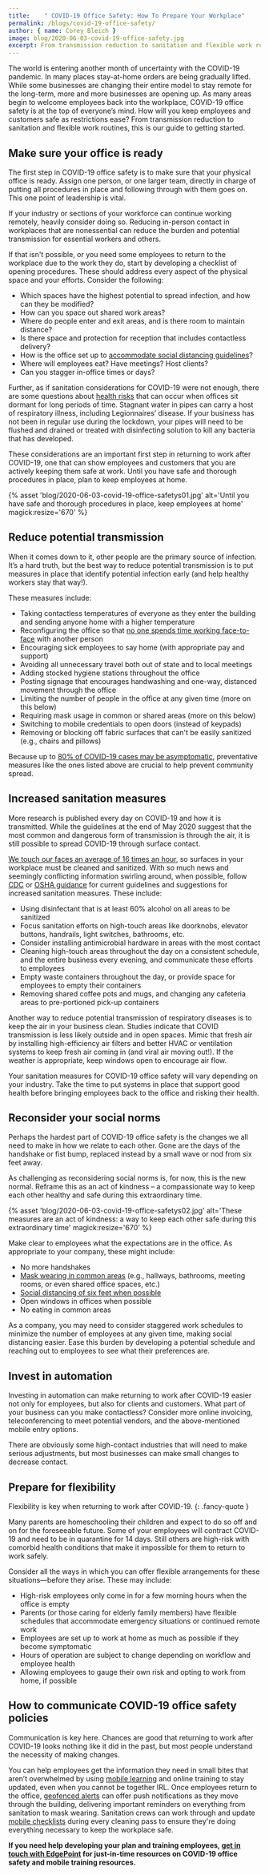 ```yaml
---
title:    " COVID-19 Office Safety: How To Prepare Your Workplace"
permalink: /blogs/covid-19-office-safety/
author: { name: Corey Bleich }
image: blog/2020-06-03-covid-19-office-safety.jpg
excerpt: From transmission reduction to sanitation and flexible work routines, our guide covers the latest research in COVID-19 office safety.  
---
```


The world is entering another month of uncertainty with the COVID-19 pandemic. In many places stay-at-home orders are being gradually lifted. While some businesses are changing their entire model to stay remote for the long-term, more and more businesses are opening up. As many areas begin to welcome employees back into the workplace, COVID-19 office safety is at the top of everyone’s mind. How will you keep employees and customers safe as restrictions ease? From transmission reduction to sanitation and flexible work routines, this is our guide to getting started.

## Make sure your office is ready 

The first step in COVID-19 office safety is to make sure that your physical office is ready. Assign one person, or one larger team, directly in charge of putting all procedures in place and following through with them goes on. This one point of leadership is vital. 

If your industry or sections of your workforce can continue working remotely, heavily consider doing so. Reducing in-person contact in workplaces that are nonessential can reduce the burden and potential transmission for essential workers and others.  

If that isn't possible, or you need some employees to return to the workplace due to the work they do, start by developing a checklist of opening procedures. These should address every aspect of the physical space and your efforts. Consider the following:

* Which spaces have the highest potential to spread infection, and how can they be modified?
* How can you space out shared work areas? 
* Where do people enter and exit areas, and is there room to maintain distance? 
* Is there space and protection for reception that includes contactless delivery?
* How is the office set up to [accommodate social distancing guidelines](https://www.linkedin.com/pulse/social-distancing-office-coming-how-can-we-make-feel-friendly-anders)?
* Where will employees eat? Have meetings? Host clients?
* Can you stagger in-office times or days? 

Further, as if sanitation considerations for COVID-19 were not enough, there are some questions about [health risks](https://www.nytimes.com/2020/05/20/health/coronavirus-legionnaires-offices.html) that can occur when offices sit dormant for long periods of time. Stagnant water in pipes can carry a host of respiratory illness, including Legionnaires’ disease. If your business has not been in regular use during the lockdown, your pipes will need to be flushed and drained or treated with disinfecting solution to kill any bacteria that has developed.

These considerations are an important first step in returning to work after COVID-19, one that can show employees and customers that you are actively keeping them safe at work. Until you have safe and thorough procedures in place, plan to keep employees at home.

{% asset 'blog/2020-06-03-covid-19-office-safetys01.jpg'
   alt='Until you have safe and thorough procedures in place, keep employees at home'
   magick:resize='670' %}

## Reduce potential transmission 

When it comes down to it, other people are the primary source of infection. It’s a hard truth, but the best way to reduce potential transmission is to put measures in place that identify potential infection early (and help healthy workers stay that way!).

These measures include:

* Taking contactless temperatures of everyone as they enter the building and sending anyone home with a higher temperature
* Reconfiguring the office so that [no one spends time working face-to-face](https://medium.com/the-atlantic/social-distancing-is-not-enough-5c56e9301304) with another person
* Encouraging sick employees to say home (with appropriate pay and support) 
* Avoiding all unnecessary travel both out of state and to local meetings
* Adding stocked hygiene stations throughout the office
* Posting signage that encourages handwashing and one-way, distanced movement through the office
* Limiting the number of people in the office at any given time (more on this below)
* Requiring mask usage in common or shared areas (more on this below)
* Switching to mobile credentials to open doors (instead of keypads)
* Removing or blocking off fabric surfaces that can't be easily sanitized (e.g., chairs and pillows)

Because up to [80% of COVID-19 cases may be asymptomatic](https://www.sciencefocus.com/news/covid-19-asymptomatic-in-over-80-per-cent-of-cases-cruise-ship-study-finds/), preventative measures like the ones listed above are crucial to help prevent community spread.

## Increased sanitation measures 

More research is published every day on COVID-19 and how it is transmitted. While the guidelines at the end of May 2020 suggest that the most common and dangerous form of transmission is through the air, it is still possible to spread COVID-19 through surface contact. 

[We touch our faces an average of 16 times an hour](https://www.healthline.com/health-news/how-to-not-touch-your-face), so surfaces in your workplace must be cleaned and sanitized. With so much news and seemingly conflicting information swirling around, when possible, follow [CDC](https://www.cdc.gov/coronavirus/2019-ncov/downloads/php/CDC-Activities-Initiatives-for-COVID-19-Response.pdf) or [OSHA guidance](https://www.osha.gov/Publications/OSHA3990.pdf) for current guidelines and suggestions for increased sanitation measures. These include:

* Using disinfectant that is at least 60% alcohol on all areas to be sanitized 
* Focus sanitation efforts on high-touch areas like doorknobs, elevator buttons, handrails, light switches, bathrooms, etc.
* Consider installing antimicrobial hardware in areas with the most contact
* Cleaning high-touch areas throughout the day on a consistent schedule, and the entire business every evening, and communicate these efforts to employees
* Empty waste containers throughout the day, or provide space for employees to empty their containers
* Removing shared coffee pots and mugs, and changing any cafeteria areas to pre-portioned pick-up containers 

Another way to reduce potential transmission of respiratory diseases is to keep the air in your business clean. Studies indicate that COVID transmission is less likely outside and in open spaces. Mimic that fresh air by installing high-efficiency air filters and better HVAC or ventilation systems to keep fresh air coming in (and viral air moving out!). If the weather is appropriate, keep windows open to encourage air flow. 

Your sanitation measures for COVID-19 office safety will vary depending on your industry. Take the time to put systems in place that support good health before bringing employees back to the office and risking their health. 

## Reconsider your social norms 

Perhaps the hardest part of COVID-19 office safety is the changes we all need to make in how we relate to each other. Gone are the days of the handshake or fist bump, replaced instead by a small wave or nod from six feet away. 

As challenging as reconsidering social norms is, for now, this is the new normal. Reframe this as an act of kindness – a compassionate way to keep each other healthy and safe during this extraordinary time. 

{% asset 'blog/2020-06-03-covid-19-office-safetys02.jpg'
   alt='These measures are an act of kindness: a way to keep each other safe during this extraordinary time'
   magick:resize='670' %}


Make clear to employees what the expectations are in the office. As appropriate to your company, these might include:

* No more handshakes
* [Mask wearing in common areas](https://www.osha.gov/Publications/OSHA3990.pdf) (e.g., hallways, bathrooms, meeting rooms, or even shared office spaces, etc.)
* [Social distancing of six feet when possible](https://www.vox.com/science-and-health/2020/5/22/21265180/cdc-coronavirus-surfaces-social-distancing-guidelines-covid-19-risks)
* Open windows in offices when possible
* No eating in common areas

As a company, you may need to consider staggered work schedules to minimize the number of employees at any given time, making social distancing easier. Ease this burden by developing a potential schedule and reaching out to employees to see what their preferences are.

## Invest in automation 

Investing in automation can make returning to work after COVID-19 easier not only for employees, but also for clients and customers. What part of your business can you make contactless? Consider more online invoicing, teleconferencing to meet potential vendors, and the above-mentioned mobile entry options.

There are obviously some high-contact industries that will need to make serious adjustments, but most businesses can make small changes to decrease contact.

## Prepare for flexibility  

Flexibility is key when returning to work after COVID-19.
{: .fancy-quote }

Many parents are homeschooling their children and expect to do so off and on for the foreseeable future. Some of your employees will contract COVID-19 and need to be in quarantine for 14 days. Still others are high-risk with comorbid health conditions that make it impossible for them to return to work safely.

Consider all the ways in which you can offer flexible arrangements for these situations—before they arise. These may include: 

* High-risk employees only come in for a few morning hours when the office is empty
* Parents (or those caring for elderly family members) have flexible schedules that accommodate emergency situations or continued remote work 
* Employees are set up to work at home as much as possible if they become symptomatic
* Hours of operation are subject to change depending on workflow and employee health
* Allowing employees to gauge their own risk and opting to work from home, if possible

## How to communicate COVID-19 office safety policies 

Communication is key here. Chances are good that returning to work after COVID-19 looks nothing like it did in the past, but most people understand the necessity of making changes. 

You can help employees get the information they need in small bites that aren’t overwhelmed by using [mobile learning](/blog/what-is-mlearning/) and online training to stay updated, even when you cannot be together IRL. Once employees return to the office, [geofenced alerts](/blog/geofencing/) can offer push notifications as they move through the building, delivering important reminders on everything from sanitation to mask wearing. Sanitation crews can work through and update [mobile checklists](https://www.pinpointworkforce.com/post/feature-spotlight-checklists) during every cleaning pass to ensure they're doing everything necessary to keep the workplace safe. 

<strong>If you need help developing your plan and training employees, [get in touch with EdgePoint](/contact/) for just-in-time resources on COVID-19 office safety and mobile training resources.</strong>